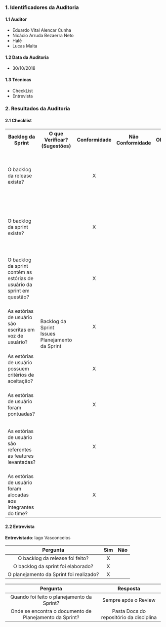 ### 1. Identificadores da Auditoria

#### 1.1 Auditor

- Eduardo Vital Alencar Cunha
- Nicácio Arruda Bezaerra Neto
- Halê
- Lucas Malta

#### 1.2 Data da Auditoria

- 30/10/2018

#### 1.3 Técnicas

- CheckList
- Entrevista

### 2. Resultados da Auditoria

#### 2.1 Checklist

<table>
  <tr>
    <th>Backlog da Sprint</th>
    <th>O que Verificar? (Sugestões)</th>
    <th>Conformidade</th>
    <th>Não Conformidade</th>
    <th>Observação</th>
    <th>Evidências</th>
  </tr>
  <tr>
   <tr>
    <td>O backlog da release existe?</td>
    <td rowspan="8">Backlog da Sprint  <br>
                    Issues  <br>
                    Planejamento da Sprint</td>
    <td align="center">X</td>
    <td></td>
    <td></td>
    <td>O Backlog da release pode ser visualizado em seu respectivo board no ZenHub:  https://github.com/MPS-FGA/Avaleasy-app/issues#boards?repos=146913707</td>
  </tr>
  <tr>
    <td>O backlog da sprint existe?</td>
    <td align="center">X</td>
    <td></td>
    <td></td>
    <td>O Backlog da sprint pode ser visualizado em seu respectivo board no ZenHub:  https://github.com/MPS-FGA/Avaleasy-app/issues#boards?repos=146913707</td>
  </tr>
  <tr>
    <td>O backlog da sprint contém as estórias de usuário da sprint em questão?</td>
    <td align="center">X</td>
    <td></td>
    <td></td>
    <td>As estórias não estão no board do backlog da sprint como pode ser comprovado no ZenHub: https://github.com/MPS-FGA/Avaleasy-app/issues#boards?repos=146913707</td>
  </tr>
  <tr>
    <td>As estórias de usuário são escritas em voz de usuário?</td>
    <td align="center">X</td>
    <td></td>
    <td></td>
    <td>As estórias estão descritas em voz de usuário e estão descritas em issues no repositório: https://github.com/MPS-FGA/Avaleasy-app/issues/</td>
  </tr>
  <tr>
    <td>As estórias de usuário possuem critérios de aceitação?</td>
    <td align="center">X</td>
    <td></td>
    <td></td>
    <td>Estão descritas no repositório, como no exemplo:
    https://github.com/MPS-FGA/Avaleasy-app/issues/19</td>
  </tr>
  <tr>
    <td> As estórias de usuário foram pontuadas?</td>
    <td align="center">X</td>
    <td></td>
    <td></td>
    <td>Todas as estórias foram pontuadas e sua pontuação pode ser consultada no repositório</td>
  </tr>
  <tr>
    <td>As estórias de usuário são referentes as features levantadas?</td>
    <td align="center">X</td>
    <td></td>
    <td></td>
    <td>Todas as estórias mantém a rastreabilidade referente a suas features, como no exemplo:
    https://github.com/MPS-FGA/Avaleasy-app/issues/19</td>
  </tr>
  <tr>
    <td>As estórias de usuário foram alocadas aos integrantes do time?</td>
    <td align="center">X</td>
    <td></td>
    <td></td>
    <td>As estórias são assinadas no repositório pelos membros que irão desenvolver</td>
  </tr>
</table>

#### 2.2 Entrevista

**Entrevistado**: Iago Vasconcelos

|Pergunta| Sim |Não |
|:---:|:---:|:---:|
| O backlog da release foi feito?| X | |
| O backlog da sprint foi elaborado?| X ||
| O planejamento da Sprint foi realizado?| X ||

|Pergunta| Resposta |
|:---:|:---:|
|Quando foi feito o planejamento da Sprint?| Sempre após o Review |
|Onde se encontra o documento de Planejamento da Sprint?| Pasta Docs do repositório da disciplina |
